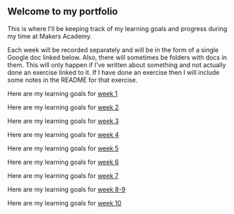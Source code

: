 ## Welcome to my portfolio

This is where I'll be keeping track of my learning goals and progress during my time at Makers Academy.

Each week will be recorded separately and will be in the form of a single Google doc linked below. Also, there will sometimes be folders with docs in them. This will only happen if I've written about something and not actually done an exercise linked to it. If I have done an exercise then I will include some notes in the README for that exercise.

Here are my learning goals for [week 1](https://docs.google.com/document/d/1LhfciaQ-DIQHX7Km4My68Ck0BCsDCRQBLIeK9G80abY/edit?usp=sharing)

Here are my learning goals for [week 2](https://docs.google.com/document/d/1nNnEva_mhaQajLQ_4HBB8qitEISa4YGYwGdSEayw8q4/edit?usp=sharing)

Here are my learning goals for [week 3](https://docs.google.com/document/d/1adu4qWGW_PCS9UXDZyJx5kOBZJBj7BKSTCCNF0bU-xM/edit?usp=sharing)

Here are my learning goals for [week 4](https://docs.google.com/document/d/1YhdtFqCMda9f-TUzQLRMdbA60mNgmDiIUZo1u4NRulQ/edit?usp=sharing)

Here are my learning goals for [week 5](https://docs.google.com/document/d/1ns0Ek5JQspEDP7IYQrG4NQvHY5sc6TwZRnI9eQlQBaY/edit?usp=sharing)

Here are my learning goals for [week 6](https://docs.google.com/document/d/1iJZo3_iPn6Ce4dunNJXmqI-bozCvfTZ5h1pzK-9zKHY/edit?usp=sharing)

Here are my learning goals for [week 7](https://docs.google.com/document/d/1joaiaqR0nLMnfZ6p0jm7kpORw1jO1b1cAY21HKaZ9Go/edit?usp=sharing)

Here are my learning goals for [week 8-9](https://docs.google.com/document/d/1fVN_91r2UMHUzUiZXVq41THzpBjugiXP8On_SeW81Fw/edit?usp=sharing)

Here are my learning goals for [week 10](https://docs.google.com/document/d/1epSizlc7Y0d2DvngMVfXu3ntFtM2xuBL-9sZGLphrK4/edit?usp=sharing)
